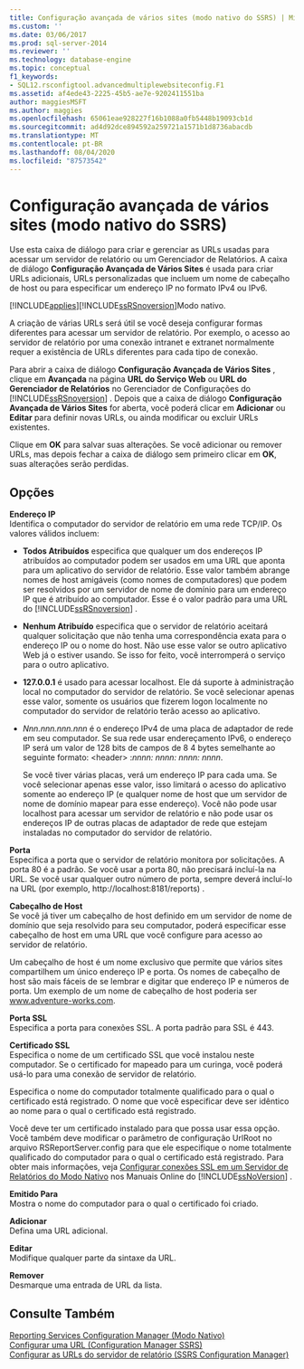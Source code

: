 ```yaml
---
title: Configuração avançada de vários sites (modo nativo do SSRS) | Microsoft Docs
ms.custom: ''
ms.date: 03/06/2017
ms.prod: sql-server-2014
ms.reviewer: ''
ms.technology: database-engine
ms.topic: conceptual
f1_keywords:
- SQL12.rsconfigtool.advancedmultiplewebsiteconfig.F1
ms.assetid: af4ede43-2225-45b5-ae7e-9202411551ba
author: maggiesMSFT
ms.author: maggies
ms.openlocfilehash: 65061eae928227f16b1088a0fb5448b19093cb1d
ms.sourcegitcommit: ad4d92dce894592a259721a1571b1d8736abacdb
ms.translationtype: MT
ms.contentlocale: pt-BR
ms.lasthandoff: 08/04/2020
ms.locfileid: "87573542"
---
```

# <a name="advanced-multiple-web-site-configuration-ssrs-native-mode"></a>Configuração avançada de vários sites (modo nativo do SSRS)
  Use esta caixa de diálogo para criar e gerenciar as URLs usadas para acessar um servidor de relatório ou um Gerenciador de Relatórios. A caixa de diálogo **Configuração Avançada de Vários Sites** é usada para criar URLs adicionais, URLs personalizadas que incluem um nome de cabeçalho de host ou para especificar um endereço IP no formato IPv4 ou IPv6.  
  
 [!INCLUDE[applies](../../includes/applies-md.md)][!INCLUDE[ssRSnoversion](../../includes/ssrsnoversion-md.md)]Modo nativo.  
  
 A criação de várias URLs será útil se você deseja configurar formas diferentes para acessar um servidor de relatório. Por exemplo, o acesso ao servidor de relatório por uma conexão intranet e extranet normalmente requer a existência de URLs diferentes para cada tipo de conexão.  
  
 Para abrir a caixa de diálogo **Configuração Avançada de Vários Sites** , clique em **Avançada** na página **URL do Serviço Web** ou **URL do Gerenciador de Relatórios** no Gerenciador de Configurações do [!INCLUDE[ssRSnoversion](../../includes/ssrsnoversion-md.md)] . Depois que a caixa de diálogo **Configuração Avançada de Vários Sites** for aberta, você poderá clicar em **Adicionar** ou **Editar** para definir novas URLs, ou ainda modificar ou excluir URLs existentes.  
  
 Clique em **OK** para salvar suas alterações. Se você adicionar ou remover URLs, mas depois fechar a caixa de diálogo sem primeiro clicar em **OK**, suas alterações serão perdidas.  
  
## <a name="options"></a>Opções  
 **Endereço IP**  
 Identifica o computador do servidor de relatório em uma rede TCP/IP. Os valores válidos incluem:  
  
-   **Todos Atribuídos** especifica que qualquer um dos endereços IP atribuídos ao computador podem ser usados em uma URL que aponta para um aplicativo do servidor de relatório. Esse valor também abrange nomes de host amigáveis (como nomes de computadores) que podem ser resolvidos por um servidor de nome de domínio para um endereço IP que é atribuído ao computador. Esse é o valor padrão para uma URL do [!INCLUDE[ssRSnoversion](../../includes/ssrsnoversion-md.md)] .  
  
-   **Nenhum Atribuído** especifica que o servidor de relatório aceitará qualquer solicitação que não tenha uma correspondência exata para o endereço IP ou o nome do host. Não use esse valor se outro aplicativo Web já o estiver usando. Se isso for feito, você interromperá o serviço para o outro aplicativo.  
  
-   **127.0.0.1** é usado para acessar localhost. Ele dá suporte à administração local no computador do servidor de relatório. Se você selecionar apenas esse valor, somente os usuários que fizerem logon localmente no computador do servidor de relatório terão acesso ao aplicativo.  
  
-   *Nnn.nnn.nnn.nnn* é o endereço IPv4 de uma placa de adaptador de rede em seu computador. Se sua rede usar endereçamento IPv6, o endereço IP será um valor de 128 bits de campos de 8 4 bytes semelhante ao seguinte formato: \<header> :*nnnn: nnnn: nnnn: nnnn*.  
  
     Se você tiver várias placas, verá um endereço IP para cada uma. Se você selecionar apenas esse valor, isso limitará o acesso do aplicativo somente ao endereço IP (e qualquer nome de host que um servidor de nome de domínio mapear para esse endereço). Você não pode usar localhost para acessar um servidor de relatório e não pode usar os endereços IP de outras placas de adaptador de rede que estejam instaladas no computador do servidor de relatório.  
  
 **Porta**  
 Especifica a porta que o servidor de relatório monitora por solicitações. A porta 80 é a padrão. Se você usar a porta 80, não precisará incluí-la na URL. Se você usar qualquer outro número de porta, sempre deverá incluí-lo na URL (por exemplo, http://localhost:8181/reports) .  
  
 **Cabeçalho de Host**  
 Se você já tiver um cabeçalho de host definido em um servidor de nome de domínio que seja resolvido para seu computador, poderá especificar esse cabeçalho de host em uma URL que você configure para acesso ao servidor de relatório.  
  
 Um cabeçalho de host é um nome exclusivo que permite que vários sites compartilhem um único endereço IP e porta. Os nomes de cabeçalho de host são mais fáceis de se lembrar e digitar que endereço IP e números de porta. Um exemplo de um nome de cabeçalho de host poderia ser www.adventure-works.com.  
  
 **Porta SSL**  
 Especifica a porta para conexões SSL. A porta padrão para SSL é 443.  
  
 **Certificado SSL**  
 Especifica o nome de um certificado SSL que você instalou neste computador. Se o certificado for mapeado para um curinga, você poderá usá-lo para uma conexão de servidor de relatório.  
  
 Especifica o nome do computador totalmente qualificado para o qual o certificado está registrado. O nome que você especificar deve ser idêntico ao nome para o qual o certificado está registrado.  
  
 Você deve ter um certificado instalado para que possa usar essa opção. Você também deve modificar o parâmetro de configuração UrlRoot no arquivo RSReportServer.config para que ele especifique o nome totalmente qualificado do computador para o qual o certificado está registrado. Para obter mais informações, veja [Configurar conexões SSL em um Servidor de Relatórios do Modo Nativo](../../reporting-services/security/configure-ssl-connections-on-a-native-mode-report-server.md) nos Manuais Online do [!INCLUDE[ssNoVersion](../../includes/ssnoversion-md.md)] .  
  
 **Emitido Para**  
 Mostra o nome do computador para o qual o certificado foi criado.  
  
 **Adicionar**  
 Defina uma URL adicional.  
  
 **Editar**  
 Modifique qualquer parte da sintaxe da URL.  
  
 **Remover**  
 Desmarque uma entrada de URL da lista.  
  
## <a name="see-also"></a>Consulte Também  
 [Reporting Services Configuration Manager &#40;Modo Nativo&#41;](../../../2014/sql-server/install/reporting-services-configuration-manager-native-mode.md)   
 [Configurar uma URL &#40;Configuration Manager SSRS&#41;](../../reporting-services/install-windows/configure-a-url-ssrs-configuration-manager.md)   
 [Configurar as URLs do servidor de relatório &#40;SSRS Configuration Manager&#41;](../../reporting-services/install-windows/configure-report-server-urls-ssrs-configuration-manager.md)  
  
  
